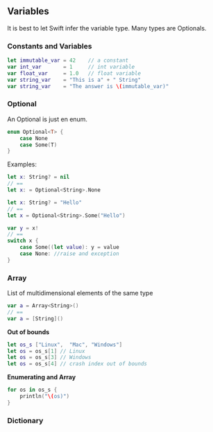 ## Variables
It is best to let Swift infer the variable type. Many types are Optionals.

### Constants and Variables
```swift
let immutable_var = 42    // a constant
var int_var       = 1     // int variable
var float_var     = 1.0   // float variable
var string_var    = "This is a" + " String"
var string_var    = "The answer is \(immutable_var)"
```

### Optional
An Optional is just en enum.
```swift
enum Optional<T> {
    case None
    case Some(T)
}
```

Examples:
```swift
let x: String? = nil
// ==
let x: = Optional<String>.None

let x: String? = "Hello"
// ==
let x = Optional<String>.Some("Hello")

var y = x!
// ==
switch x {
    case Some((let value): y = value
    case None: //raise and exception
}
```

### Array
List of multidimensional elements of the same type
```swift
var a = Array<String>()
// ==
var a = [String]()
```

**Out of bounds**
```swift
let os_s ["Linux",  "Mac", "Windows"]
let os = os_s[1] // Linux
let os = os_s[3] // Windows
let os = os_s[4] // crash index out of bounds
```

**Enumerating and Array**
```swift
for os in os_s {
    println("\(os)")
}
```

### Dictionary
